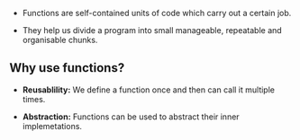 * Functions are self-contained units of code which carry out a certain job. 

* They help us divide a program into small manageable, repeatable and organisable chunks. 

## Why use functions? ##

* <b>Reusablility:</b> We define a function once and then can call it multiple times. 

* <b>Abstraction:</b> Functions can be used to abstract their inner implemetations. 
